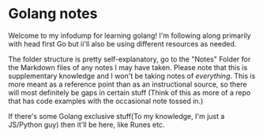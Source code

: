 # Golang notes

Welcome to my infodump for learning golang!
I'm following along primarily with head first Go but ii'll also be using different resources as needed.

The folder structure is pretty self-explanatory, go to the "Notes" Folder for the Markdown files of any notes I may have taken.
Please note that this is supplementary knowledge and I won't be taking notes of _everything_. This is more meant as a reference point than as an instructional source, so there will most definitely be gaps in certain stuff (Think of this as more of a repo that has code examples with the occasional note tossed in.)

If there's some Golang exclusive stuff(To my knowledge, I'm just a JS/Python guy) then it'll be here, like Runes etc.
